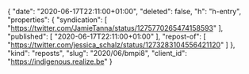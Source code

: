 {
  "date": "2020-06-17T22:11:00+01:00",
  "deleted": false,
  "h": "h-entry",
  "properties": {
    "syndication": [
      "https://twitter.com/JamieTanna/status/1275770265474158593"
    ],
    "published": [
      "2020-06-17T22:11:00+01:00"
    ],
    "repost-of": [
      "https://twitter.com/jessica_schalz/status/1273283104556421120"
    ]
  },
  "kind": "reposts",
  "slug": "2020/06/bmpi8",
  "client_id": "https://indigenous.realize.be"
}
